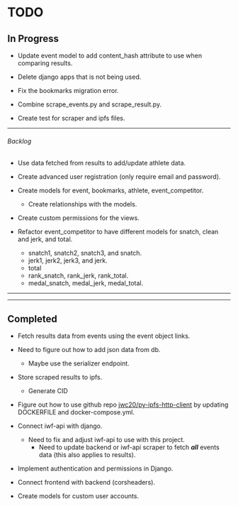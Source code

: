 # TODO

## In Progress

- Update event model to add content_hash attribute to use when comparing results.

- Delete django apps that is not being used.
- Fix the bookmarks migration error.
- Combine scrape_events.py and scrape_result.py.

- Create test for scraper and ipfs files.

---

###### Backlog

- Use data fetched from results to add/update athlete data.
- Create advanced user registration (only require email and password).
- Create models for event, bookmarks, athlete, event_competitor.
  - Create relationships with the models.
- Create custom permissions for the views.

- Refactor event_competitor to have different models for snatch, clean and jerk, and total.
  - snatch1, snatch2, snatch3, and snatch.
  - jerk1, jerk2, jerk3, and jerk.
  - total
  - rank_snatch, rank_jerk, rank_total.
  - medal_snatch, medal_jerk, medal_total.

---

---

## Completed

- Fetch results data from events using the event object links.

- Need to figure out how to add json data from db.

  - Maybe use the serializer endpoint.

- Store scraped results to ipfs.

  - Generate CID

- Figure out how to use github repo [jwc20/py-ipfs-http-client](https://github.com/jwc20/py-ipfs-http-client) by updating DOCKERFILE and docker-compose.yml.

- Connect iwf-api with django.

  - Need to fix and adjust iwf-api to use with this project.
    - Need to update backend or iwf-api scraper to fetch **_all_** events data (this also applies to results).

- Implement authentication and permissions in Django.

- Connect frontend with backend (corsheaders).

- Create models for custom user accounts.
